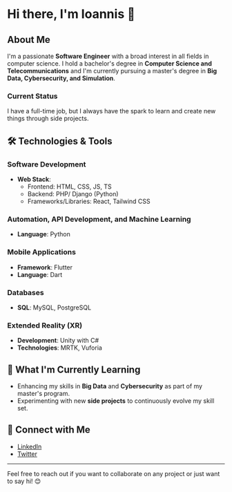 # Hi there, I'm Ioannis 👋

## About Me
I'm a passionate **Software Engineer** with a broad interest in all fields in computer science. I hold a bachelor's degree in **Computer Science and Telecommunications** and I'm currently pursuing a master's degree in **Big Data, Cybersecurity, and Simulation**.

### Current Status
I have a full-time job, but I always have the spark to learn and create new things through side projects.

## 🛠️ Technologies & Tools

### Software Development
- **Web Stack**: 
  - Frontend: HTML, CSS, JS, TS
  - Backend: PHP/ Django (Python)
  - Frameworks/Libraries: React, Tailwind CSS

### Automation, API Development, and Machine Learning
- **Language**: Python

### Mobile Applications
- **Framework**: Flutter
- **Language**: Dart

### Databases
- **SQL**: MySQL, PostgreSQL

### Extended Reality (XR)
- **Development**: Unity with C#
- **Technologies**: MRTK, Vuforia

## 🌱 What I'm Currently Learning
- Enhancing my skills in **Big Data** and **Cybersecurity** as part of my master's program.
- Experimenting with new **side projects** to continuously evolve my skill set.

## 🤝 Connect with Me
- [LinkedIn](https://www.linkedin.com/in/giannis-terpo-327905169/)
- [Twitter](https://twitter.com/giannisterpo)

---

Feel free to reach out if you want to collaborate on any project or just want to say hi! 😊
